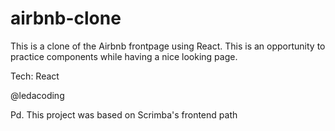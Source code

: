 # airbnb-clone

This is a clone of the Airbnb frontpage using React. This is an opportunity to practice components while having a nice looking page.

Tech: React

@ledacoding

Pd. This project was based on Scrimba's frontend path
